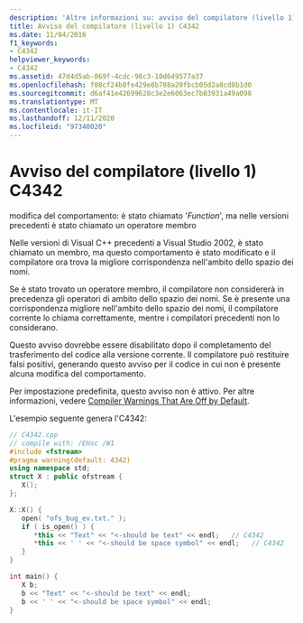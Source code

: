 ```yaml
---
description: 'Altre informazioni su: avviso del compilatore (livello 1) C4342'
title: Avviso del compilatore (livello 1) C4342
ms.date: 11/04/2016
f1_keywords:
- C4342
helpviewer_keywords:
- C4342
ms.assetid: 47d4d5ab-069f-4cdc-98c3-10d649577a37
ms.openlocfilehash: f08cf24b0fe429e8b788a20fbcb05d2a8cd8b1d0
ms.sourcegitcommit: d6af41e42699628c3e2e6063ec7b03931a49a098
ms.translationtype: MT
ms.contentlocale: it-IT
ms.lasthandoff: 12/11/2020
ms.locfileid: "97340020"
---
```

# <a name="compiler-warning-level-1-c4342"></a>Avviso del compilatore (livello 1) C4342

modifica del comportamento: è stato chiamato '*Function*', ma nelle versioni precedenti è stato chiamato un operatore membro

Nelle versioni di Visual C++ precedenti a Visual Studio 2002, è stato chiamato un membro, ma questo comportamento è stato modificato e il compilatore ora trova la migliore corrispondenza nell'ambito dello spazio dei nomi.

Se è stato trovato un operatore membro, il compilatore non considererà in precedenza gli operatori di ambito dello spazio dei nomi. Se è presente una corrispondenza migliore nell'ambito dello spazio dei nomi, il compilatore corrente lo chiama correttamente, mentre i compilatori precedenti non lo considerano.

Questo avviso dovrebbe essere disabilitato dopo il completamento del trasferimento del codice alla versione corrente.  Il compilatore può restituire falsi positivi, generando questo avviso per il codice in cui non è presente alcuna modifica del comportamento.

Per impostazione predefinita, questo avviso non è attivo. Per altre informazioni, vedere [Compiler Warnings That Are Off by Default](../../preprocessor/compiler-warnings-that-are-off-by-default.md).

L'esempio seguente genera l'C4342:

```cpp
// C4342.cpp
// compile with: /EHsc /W1
#include <fstream>
#pragma warning(default: 4342)
using namespace std;
struct X : public ofstream {
   X();
};

X::X() {
   open( "ofs_bug_ev.txt." );
   if ( is_open() ) {
      *this << "Text" << "<-should be text" << endl;   // C4342
      *this << ' ' << "<-should be space symbol" << endl;   // C4342
   }
}

int main() {
   X b;
   b << "Text" << "<-should be text" << endl;
   b << ' ' << "<-should be space symbol" << endl;
}
```

